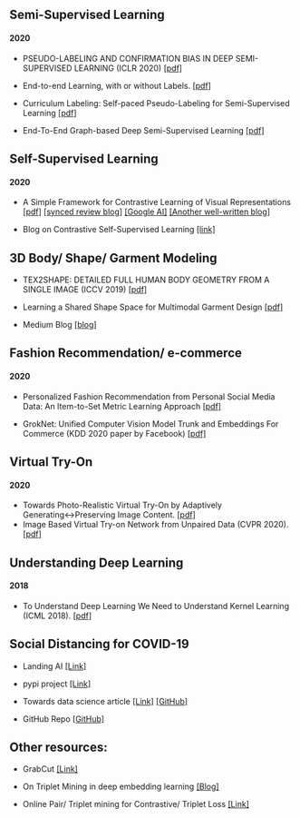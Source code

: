 ## Semi-Supervised Learning

#### 2020

- PSEUDO-LABELING AND CONFIRMATION BIAS IN DEEP SEMI-SUPERVISED LEARNING (ICLR 2020)
  [[pdf]](https://openreview.net/pdf?id=rJel41BtDH)

- End-to-end Learning, with or without Labels.
  [[pdf]](https://arxiv.org/pdf/1912.12979.pdf)
  
- Curriculum Labeling: Self-paced Pseudo-Labeling for Semi-Supervised Learning
  [[pdf]](https://arxiv.org/pdf/2001.06001.pdf)
  
- End-To-End Graph-based Deep Semi-Supervised Learning
  [[pdf]](https://arxiv.org/pdf/2002.09891.pdf)
  
## Self-Supervised Learning

#### 2020
- A Simple Framework for Contrastive Learning of Visual Representations
  [[pdf]](https://arxiv.org/pdf/2002.05709.pdf)
  [[synced review blog]](https://syncedreview.com/2020/02/19/geoffrey-hinton-google-brain-unsupervised-learning-algorithm-improves-sota-accuracy-on-imagenet-by-7/)
  [[Google AI]](https://ai.googleblog.com/2020/04/advancing-self-supervised-and-semi.html)
  [[Another well-written blog]](https://amitness.com/2020/03/illustrated-simclr/)

- Blog on Contrastive Self-Supervised Learning
  [[link]](https://ankeshanand.com/blog/2020/01/26/contrative-self-supervised-learning.html)

## 3D Body/ Shape/ Garment Modeling

- TEX2SHAPE: DETAILED FULL HUMAN BODY GEOMETRY FROM A SINGLE IMAGE (ICCV 2019)
  [[pdf]](https://virtualhumans.mpi-inf.mpg.de/tex2shape/)
  
- Learning a Shared Shape Space for Multimodal Garment Design
  [[pdf]](https://arxiv.org/pdf/1806.11335.pdf)
  
- Medium Blog
  [[blog]](https://medium.com/neurohive-computer-vision/realistic-3d-avatars-from-a-single-image-62dfe83f9158)
  
## Fashion Recommendation/ e-commerce

#### 2020

- Personalized Fashion Recommendation from Personal Social Media Data: An Item-to-Set Metric Learning Approach
  [[pdf]](https://arxiv.org/pdf/2005.12439.pdf)
  
- GrokNet: Unified Computer Vision Model Trunk and Embeddings For Commerce (KDD 2020 paper by Facebook)
  [[pdf]](https://scontent-bom1-1.xx.fbcdn.net/v/t39.8562-6/99353320_565175057533429_3886205100842024960_n.pdf?_nc_cat=110&_nc_sid=ae5e01&_nc_ohc=vJuAK1rjo6EAX8W1ZuL&_nc_ht=scontent-bom1-1.xx&oh=bbd84af24660ab0b98cfaef9c1e46e04&oe=5EEB7978)
   
  
## Virtual Try-On

#### 2020

- Towards Photo-Realistic Virtual Try-On by Adaptively Generating↔Preserving Image Content.
  [[pdf]](https://arxiv.org/pdf/2003.05863.pdf)
- Image Based Virtual Try-on Network from Unpaired Data (CVPR 2020).
  [[pdf]](https://assets.amazon.science/1a/2b/7a4dd8264ce19a959559da799aff/scipub-1281.pdf)
  
  
## Understanding Deep Learning
  
#### 2018
- To Understand Deep Learning We Need to Understand Kernel Learning (ICML 2018).
  [[pdf]](http://proceedings.mlr.press/v80/belkin18a/belkin18a.pdf)
  
## Social Distancing for COVID-19

- Landing AI
  [[Link]](https://landing.ai/landing-ai-creates-an-ai-tool-to-help-customers-monitor-social-distancing-in-the-workplace/)
  
- pypi project
  [[Link]](https://pypi.org/project/SDDect/)
  
- Towards data science article
  [[Link]](https://towardsdatascience.com/monitoring-social-distancing-using-ai-c5b81da44c9f)
  [[GitHub]](https://github.com/aqeelanwar/SocialDistancingAI)
 
- GitHub Repo
  [[GitHub]](https://github.com/ParthPathak27/Social-Distancing-Detector)
  
## Other resources:

- GrabCut
  [[Link]](https://docs.opencv.org/3.4/d8/d83/tutorial_py_grabcut.html)
  
- On Triplet Mining in deep embedding learning
  [[Blog]](https://omoindrot.github.io/triplet-loss#a-better-implementation-with-online-triplet-mining) 
  
- Online Pair/ Triplet mining for Contrastive/ Triplet Loss
  [[Link]](https://github.com/ukdsvl/siamese-triplet)
  

